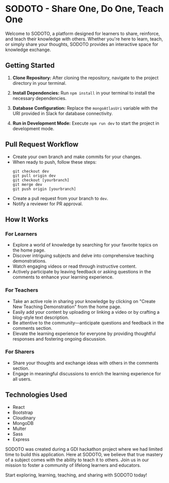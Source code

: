 # SODOTO - Share One, Do One, Teach One

Welcome to SODOTO, a platform designed for learners to share, reinforce, and teach their knowledge with others. Whether you're here to learn, teach, or simply share your thoughts, SODOTO provides an interactive space for knowledge exchange.

## Getting Started

1. **Clone Repository:** After cloning the repository, navigate to the project directory in your terminal.

2. **Install Dependencies:** Run `npm install` in your terminal to install the necessary dependencies.

3. **Database Configuration:** Replace the `mongoAtlasUri` variable with the URI provided in Slack for database connectivity.

4. **Run in Development Mode:** Execute `npm run dev` to start the project in development mode.

## Pull Request Workflow

- Create your own branch and make commits for your changes.
- When ready to push, follow these steps:
    ```
    git checkout dev
    git pull origin dev
    git checkout [yourbranch]
    git merge dev
    git push origin [yourbranch]
    ```
- Create a pull request from your branch to `dev`.
- Notify a reviewer for PR approval.

## How It Works

### For Learners

- Explore a world of knowledge by searching for your favorite topics on the home page.
- Discover intriguing subjects and delve into comprehensive teaching demonstrations.
- Watch engaging videos or read through instructive content.
- Actively participate by leaving feedback or asking questions in the comments to enhance your learning experience.

### For Teachers

- Take an active role in sharing your knowledge by clicking on "Create New Teaching Demonstration" from the home page.
- Easily add your content by uploading or linking a video or by crafting a blog-style text description.
- Be attentive to the community—anticipate questions and feedback in the comments section.
- Elevate the learning experience for everyone by providing thoughtful responses and fostering ongoing discussion.

### For Sharers

- Share your thoughts and exchange ideas with others in the comments section.
- Engage in meaningful discussions to enrich the learning experience for all users.

## Technologies Used

- React
- Bootstrap
- Cloudinary
- MongoDB
- Multer
- Sass
- Express

SODOTO was created during a GDI hackathon project where we had limited time to build this application. Here at SODOTO, we believe that true mastery of a subject comes with the ability to teach it to others. Join us in our mission to foster a community of lifelong learners and educators.

Start exploring, learning, teaching, and sharing with SODOTO today!
